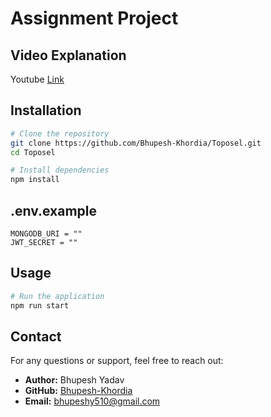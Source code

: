 # Assignment Project

## Video Explanation

Youtube [Link](https://www.youtube.com/watch?v=dgdBPDpnBjk)

## Installation
```sh
# Clone the repository
git clone https://github.com/Bhupesh-Khordia/Toposel.git
cd Toposel

# Install dependencies
npm install
```

## .env.example
```
MONGODB_URI = ""
JWT_SECRET = ""
```

## Usage
```sh
# Run the application
npm run start
```

## Contact
For any questions or support, feel free to reach out:
- **Author:** Bhupesh Yadav
- **GitHub:** [Bhupesh-Khordia](https://github.com/Bhupesh-Khordia)
- **Email:** [bhupeshy510@gmail.com](mailto:bhupeshy510@gmail.com)

